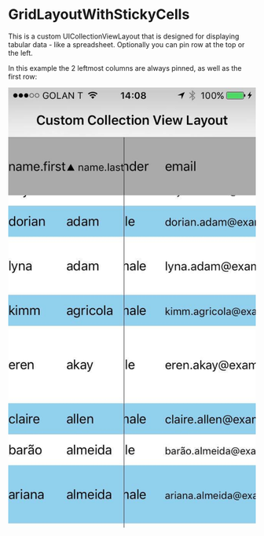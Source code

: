 # GridLayoutWithStickyCells
This is a custom UICollectionViewLayout that is designed for displaying tabular data - like a spreadsheet.  Optionally you can pin row at the top or the left.

In this example the 2 leftmost columns are always pinned, as well as the first row:
<p align="center">
  <img src="GridScreenShot.jpg" />
</p>
